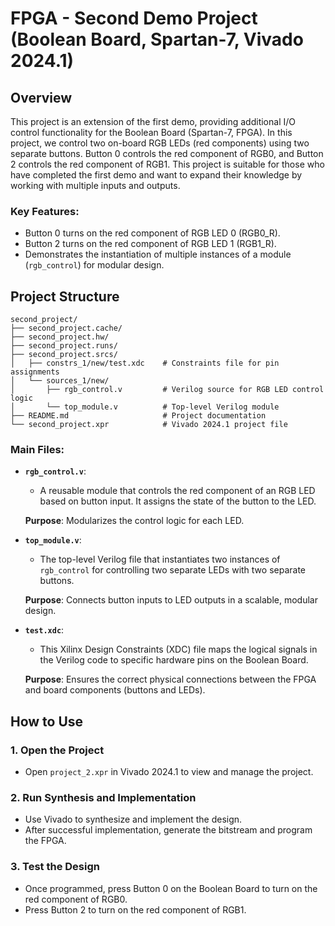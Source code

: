
# FPGA - Second Demo Project (Boolean Board, Spartan-7, Vivado 2024.1)

## Overview

This project is an extension of the first demo, providing additional I/O control functionality for the Boolean Board (Spartan-7, FPGA). In this project, we control two on-board RGB LEDs (red components) using two separate buttons. Button 0 controls the red component of RGB0, and Button 2 controls the red component of RGB1. This project is suitable for those who have completed the first demo and want to expand their knowledge by working with multiple inputs and outputs.

### Key Features:
- Button 0 turns on the red component of RGB LED 0 (RGB0_R).
- Button 2 turns on the red component of RGB LED 1 (RGB1_R).
- Demonstrates the instantiation of multiple instances of a module (`rgb_control`) for modular design.

## Project Structure

```
second_project/
├── second_project.cache/
├── second_project.hw/
├── second_project.runs/
├── second_project.srcs/
│   ├── constrs_1/new/test.xdc    # Constraints file for pin assignments
│   └── sources_1/new/
│       ├── rgb_control.v         # Verilog source for RGB LED control logic
│       └── top_module.v          # Top-level Verilog module
├── README.md                     # Project documentation
└── second_project.xpr            # Vivado 2024.1 project file
```

### Main Files:

- **`rgb_control.v`**: 
  - A reusable module that controls the red component of an RGB LED based on button input. It assigns the state of the button to the LED.
  
  **Purpose**: Modularizes the control logic for each LED.
  
- **`top_module.v`**: 
  - The top-level Verilog file that instantiates two instances of `rgb_control` for controlling two separate LEDs with two separate buttons.
  
  **Purpose**: Connects button inputs to LED outputs in a scalable, modular design.

- **`test.xdc`**: 
  - This Xilinx Design Constraints (XDC) file maps the logical signals in the Verilog code to specific hardware pins on the Boolean Board.

  **Purpose**: Ensures the correct physical connections between the FPGA and board components (buttons and LEDs).

## How to Use

### 1. Open the Project
- Open `project_2.xpr` in Vivado 2024.1 to view and manage the project.

### 2. Run Synthesis and Implementation
- Use Vivado to synthesize and implement the design.
- After successful implementation, generate the bitstream and program the FPGA.

### 3. Test the Design
- Once programmed, press Button 0 on the Boolean Board to turn on the red component of RGB0.
- Press Button 2 to turn on the red component of RGB1.
